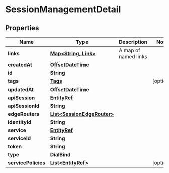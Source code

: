 

# SessionManagementDetail


## Properties

| Name | Type | Description | Notes |
|------------ | ------------- | ------------- | -------------|
|**links** | [**Map&lt;String, Link&gt;**](Link.md) | A map of named links |  |
|**createdAt** | **OffsetDateTime** |  |  |
|**id** | **String** |  |  |
|**tags** | [**Tags**](Tags.md) |  |  [optional] |
|**updatedAt** | **OffsetDateTime** |  |  |
|**apiSession** | [**EntityRef**](EntityRef.md) |  |  |
|**apiSessionId** | **String** |  |  |
|**edgeRouters** | [**List&lt;SessionEdgeRouter&gt;**](SessionEdgeRouter.md) |  |  |
|**identityId** | **String** |  |  |
|**service** | [**EntityRef**](EntityRef.md) |  |  |
|**serviceId** | **String** |  |  |
|**token** | **String** |  |  |
|**type** | **DialBind** |  |  |
|**servicePolicies** | [**List&lt;EntityRef&gt;**](EntityRef.md) |  |  [optional] |



